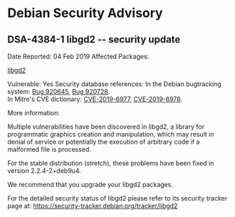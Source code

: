 
Debian Security Advisory
========================


DSA-4384-1 libgd2 -- security update
------------------------------------



Date Reported:
04 Feb 2019
Affected Packages:

[libgd2](https://packages.debian.org/src:libgd2)

Vulnerable:
Yes
Security database references:
In the Debian bugtracking system: [Bug 920645](https://bugs.debian.org/cgi-bin/bugreport.cgi?bug=920645), [Bug 920728](https://bugs.debian.org/cgi-bin/bugreport.cgi?bug=920728).  
In Mitre's CVE dictionary: [CVE-2019-6977](https://security-tracker.debian.org/tracker/CVE-2019-6977), [CVE-2019-6978](https://security-tracker.debian.org/tracker/CVE-2019-6978).  

More information:

Multiple vulnerabilities have been discovered in libgd2, a library for
programmatic graphics creation and manipulation, which may result in
denial of service or potentially the execution of arbitrary code if a
malformed file is processed.


For the stable distribution (stretch), these problems have been fixed in
version 2.2.4-2+deb9u4.


We recommend that you upgrade your libgd2 packages.


For the detailed security status of libgd2 please refer to its security
tracker page at:
<https://security-tracker.debian.org/tracker/libgd2>






